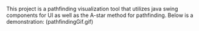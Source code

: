 This project is a pathfinding visualization tool that utilizes java swing components for UI as well as the A-star method for pathfinding.
Below is a demonstration:
(pathfindingGif.gif)
